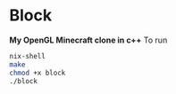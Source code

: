 # Block
**My OpenGL Minecraft clone in c++**
To run
```bash
nix-shell
make
chmod +x block
./block
```
